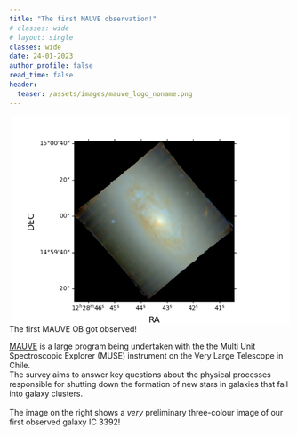 ```yaml
---
title: "The first MAUVE observation!" 
# classes: wide
# layout: single
classes: wide
date: 24-01-2023
author_profile: false
read_time: false
header:
  teaser: /assets/images/mauve_logo_noname.png
---
```

<p>
<img src="/assets/images/news/IC3392_image.png" alt="" width="500" align="right" style="margin: 0px 0px 0px 10px;">
The first MAUVE OB got observed! <br>

<a href = "https://mauve.icrar.org/index.html">MAUVE</a> is a large program being undertaken with the the Multi Unit Spectroscopic Explorer (MUSE) instrument on the Very Large Telescope in Chile. <br> The survey aims to answer key questions about the physical processes responsible for shutting down the formation of new stars in galaxies that fall into galaxy clusters. <br> 
<br>
The image on the right shows a <em>very</em> preliminary three-colour image of our first observed galaxy IC 3392!
<!-- You can read more [here](/news-archive/2023-01-03-mauve_obs/index.html). -->
</p>

